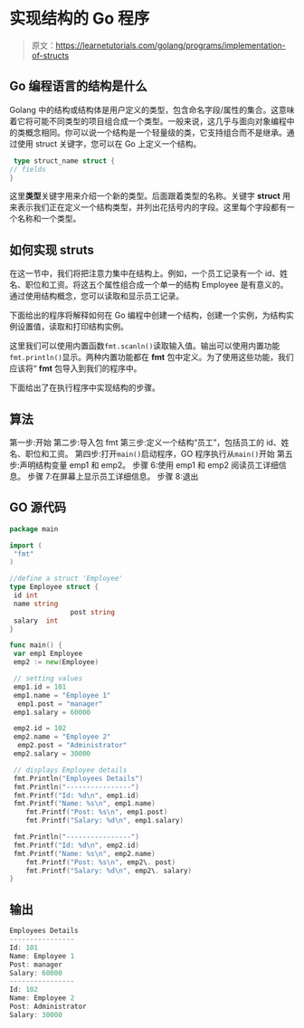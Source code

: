 # 实现结构的 Go 程序

> 原文：<https://learnetutorials.com/golang/programs/implementation-of-structs>

## Go 编程语言的结构是什么

Golang 中的结构或结构体是用户定义的类型，包含命名字段/属性的集合。这意味着它将可能不同类型的项目组合成一个类型。一般来说，这几乎与面向对象编程中的类概念相同。你可以说一个结构是一个轻量级的类，它支持组合而不是继承。通过使用 struct 关键字，您可以在 Go 上定义一个结构。

```go
 type struct_name struct {
// fields
} 

```

这里**类型**关键字用来介绍一个新的类型。后面跟着类型的名称。关键字 **struct** 用来表示我们正在定义一个结构类型，并列出花括号内的字段。这里每个字段都有一个名称和一个类型。

## 如何实现 struts

在这一节中，我们将把注意力集中在结构上。例如，一个员工记录有一个 id、姓名、职位和工资。将这五个属性组合成一个单一的结构 Employee 是有意义的。通过使用结构概念，您可以读取和显示员工记录。

下面给出的程序将解释如何在 Go 编程中创建一个结构，创建一个实例，为结构实例设置值，读取和打印结构实例。

这里我们可以使用内置函数`fmt.scanln()`读取输入值。输出可以使用内置功能`fmt.println()`显示。两种内置功能都在 **fmt** 包中定义。为了使用这些功能，我们应该将“ **fmt** 包导入到我们的程序中。

下面给出了在执行程序中实现结构的步骤。

## 算法

第一步:开始
第二步:导入包 fmt
第三步:定义一个结构“员工”，包括员工的 id、姓名、职位和工资。
第四步:打开`main()`启动程序，GO 程序执行从`main()`开始
第五步:声明结构变量 emp1 和 emp2。
步骤 6:使用 emp1 和 emp2 阅读员工详细信息。
步骤 7:在屏幕上显示员工详细信息。
步骤 8:退出

## GO 源代码

```go
package main                                                                 

import (                                                                     
 "fmt"                                                                    
)                                                                            

//define a struct 'Employee'                                                  
type Employee struct {                                                        
 id int                                                                   
 name string    
               post string                                                          
 salary  int                                                                
}                                                                            

func main() {                                                                
 var emp1 Employee                                                     
 emp2 := new(Employee)                                                 

 // setting values                                                        
 emp1.id = 101                                                          
 emp1.name = "Employee 1"   
  emp1.post = "manager"                                                                                         
 emp1.salary = 60000                                                      

 emp2.id = 102                                                          
 emp2.name = "Employee 2"   
  emp2.post = "Administrator"                                                                                         
 emp2.salary = 30000    

 // displays Employee details                                              
 fmt.Println("Employees Details")                                           
 fmt.Println("----------------")                                          
 fmt.Printf("Id: %d\n", emp1.id)                                      
 fmt.Printf("Name: %s\n", emp1.name)      
    fmt.Printf("Post: %s\n", emp1.post)  
    fmt.Printf("Salary: %d\n", emp1.salary)                              

 fmt.Println("----------------")                                          
 fmt.Printf("Id: %d\n", emp2.id)                                      
 fmt.Printf("Name: %s\n", emp2.name)      
    fmt.Printf("Post: %s\n", emp2\. post)  
    fmt.Printf("Salary: %d\n", emp2\. salary)                              
} 

```

## 输出

```go
Employees Details
----------------
Id: 101
Name: Employee 1
Post: manager
Salary: 60000
----------------
Id: 102
Name: Employee 2
Post: Administrator
Salary: 30000
```